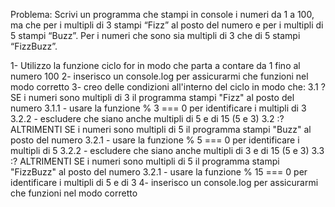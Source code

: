 Problema: Scrivi un programma che stampi in console i numeri da 1 a 100, ma che per i multipli di 3 stampi “Fizz” al posto del numero e per i multipli di 5 stampi “Buzz”. Per i numeri che sono sia multipli di 3 che di 5 stampi “FizzBuzz”.


1- Utilizzo la funzione ciclo for in modo che parta a contare da 1 fino al numero 100
2- inserisco un console.log per assicurarmi che funzioni nel modo corretto
3- creo delle condizioni all'interno del ciclo in modo che:
    3.1 ? SE i numeri sono multipli di 3 il programma stampi "Fizz" al posto del numero
        3.1.1 - usare la funzione % 3 === 0 per identificare i multipli di 3
        3.2.2 - escludere che siano anche multipli di 5 e di 15 (5 e 3)
    3.2 :? ALTRIMENTI SE i numeri sono multipli di 5 il programma stampi "Buzz" al posto del numero
        3.2.1 - usare la funzione % 5 === 0 per identificare i multipli di 5
        3.2.2 - escludere che siano anche multipli di 3 e di 15 (5 e 3)
    3.3 :? ALTRIMENTI SE i numeri sono multipli di 5 il programma stampi "FizzBuzz" al posto del numero
        3.2.1 - usare la funzione % 15 === 0 per identificare i multipli di 5 e di 3
4- inserisco un console.log per assicurarmi che funzioni nel modo corretto
        
    